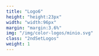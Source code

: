 ```yaml
---
title: "Logo6"
height: "height:23px"
width: "width:96px"
margin: "margin:3.6%"
img: "/img/color-logos/minio.svg"
class: "2ndSetLogos"
weight: 1
---
```


